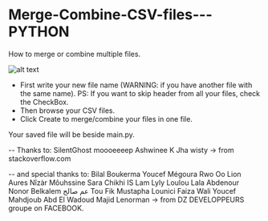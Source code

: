 # Merge-Combine-CSV-files---PYTHON
How to merge or combine multiple files.


![alt text](https://i.ibb.co/DRzwCTK/interface.jpg)

- First write your new file name (WARNING: if you have another file with the same name).
PS: If you want to skip header from all your files, check the CheckBox.
- Then browse your CSV files.
- Click Create to merge/combine your files in one file.

Your saved file will be beside main.py.

-- Thanks to:
SilentGhost
moooeeeep
Ashwinee K Jha
wisty
  -> from stackoverflow.com

-- and special thanks to:
Bilal Boukerma
Youcef Mégoura
Rwo Oo
Lion Aures
Nîzàr Môuhssine
Sara Chikhi
IS Lam
Lyly Loulou Lala
Abdenour Nonor Belkalem
عم صالح
Tou Fik
Mustapha Lounici
Faiza Wali
Youcef Mahdjoub
Abd El Wadoud
Majid Lenorman
  -> from DZ DEVELOPPEURS groupe on FACEBOOK.

